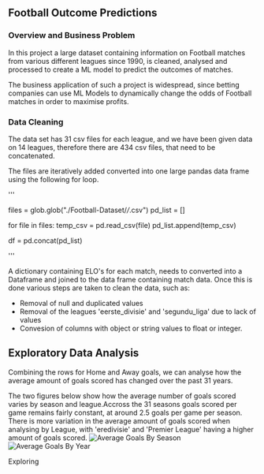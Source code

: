 ## Football Outcome Predictions

### Overview and Business Problem

In this project a large dataset containing information on Football matches from various different leagues since 1990, is cleaned, analysed and processed to create a ML model to predict the outcomes of matches. 

The business application of such a project is widespread, since betting companies can use ML Models to dynamically change the odds of Football matches in order to maximise profits. 

### Data Cleaning
The data set has 31 csv files for each league, and we have been given data on 14 leagues, therefore there are 434 csv files, that need to be concatenated.  

The files are iteratively added converted into one large pandas data frame using the following for loop. 

'''

files = glob.glob("./Football-Dataset/*/*.csv")
pd_list = []

for file in files:
    temp_csv = pd.read_csv(file)
    pd_list.append(temp_csv)

df = pd.concat(pd_list)

'''

A dictionary containing ELO's for each match, needs to converted into a Dataframe and joined to the data frame containing match data. Once this is done various steps are taken to clean the data, such as: 
- Removal of null and duplicated values
- Removal of the leagues 'eerste_divisie' and 'segundu_liga' due to lack of values
- Convesion of columns with object or string values to float or integer. 

## Exploratory Data Analysis 

Combining the rows for Home and Away goals, we can analyse how the average amount of goals scored has changed over the past 31 years. 

The two figures below show how the average number of goals scored varies by season and league.Accross the 31 seasons goals scored per game remains fairly constant, at around 2.5 goals per game per season. 
There is more variation in the average amount of goals scored when analysing by League, with 'eredivisie' and 'Premier League' having a higher amount of goals scored. 
![Average Goals By Season]('images/average_goals_by_season.png')
![Average Goals By Year]('images/average_goals_season.png')

Exploring 